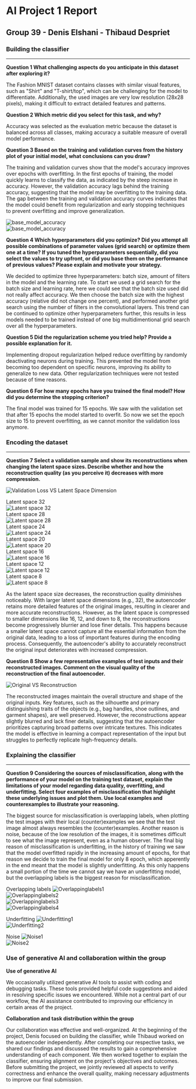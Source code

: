 # AI Project 1 Report
## Group 39 - Denis Elshani - Thibaud Despriet

### Building the classifier
---

**Question 1 What challenging aspects do you anticipate in this dataset after exploring it?**

The Fashion MNIST dataset contains classes with similar visual features, such as "Shirt" and "T-shirt/top", which can be challenging for the model to differentiate. Additionally, the used images are very low resolution (28x28 pixels), making it difficult to extract detailed features and patterns. 

**Question 2 Which metric did you select for this task, and why?**

Accuracy was selected as the evaluation metric because the dataset is balanced across all classes, making accuracy a suitable measure of overall model performance.

**Question 3 Based on the training and validation curves from the history plot of your initial model,
what conclusions can you draw?**

The training and validation curves show that the model's accuracy improves over epochs with overfitting. In the first epochs of training, the model quickly learns to classify the data, as indicated by the steep increase in accuracy. However, the validation accuracy lags behind the training accuracy, suggesting that the model may be overfitting to the training data. The gap between the training and validation accuracy curves indicates that the model could benefit from regularization and early stopping techniques to prevent overfitting and improve generalization.
<br>

![base_model_accuracy](img/classification_base_model_accuracy.png)<br>
![base_model_accuracy](img/classification_base_model_loss.png)<br>

**Question 4 Which hyperparameters did you optimize? Did you attempt all possible combinations
of parameter values (grid search) or optimize them one at a time? If you tuned the hyperparameters
sequentially, did you select the values to try upfront, or did you base them on the performance of
previous values? Please explain and motivate your strategy.**

We decided to optimize three hyperparameters: batch size, amount of filters in the model and the learning rate. To start we used a grid search for the batch size and learning rate, here we could see that the batch size used did not really affect accuracy. We then choose the batch size with the highest accuracy (relative did not change one percent), and performed another grid search using the number of filters in the convolutional layers. This trend can be continued to optimize other hyperparameters further, this results in less models needed to be trained instead of one big multidimentional grid search over all the hyperparameters.

**Question 5 Did the regularization scheme you tried help? Provide a possible explanation for it.**

Implementing dropout regularization helped reduce overfitting by randomly deactivating neurons during training. This prevented the model from becoming too dependent on specific neurons, improving its ability to generalize to new data.
Other regularization techniques were not tested because of time reasons.

**Question 6 For how many epochs have you trained the final model? How did you determine the
stopping criterion?**

The final model was trained for 15 epochs. We saw with the validation set that after 15 epochs the model started to overfit. So now we set the epoch size to 15 to prevent overfitting, as we cannot monitor the validation loss anymore.

### Encoding the dataset
---

**Question 7 Select a validation sample and show its reconstructions when changing the latent space
sizes. Describe whether and how the reconstruction quality (as you perceive it) decreases with more
compression.**

![Validation Loss VS Latent Space Dimension](img/latent_space.png)

Latent space 32<br>
![Latent space 32](img/latent_space_32.png)<br>
Latent space 28<br>
![Latent space 28](img/latent_space_28.png)<br>
Latent space 24<br>
![Latent space 24](img/latent_space_24.png)<br>
Latent space 20<br>
![Latent space 20](img/latent_space_20.png)<br>
Latent space 16<br>
![Latent space 16](img/latent_space_16.png)<br>
Latent space 12<br>
![Latent space 12](img/latent_space_12.png)<br>
Latent space 8<br>
![Latent space 8](img/latent_space_8.png)

As the latent space size decreases, the reconstruction quality diminishes noticeably. With larger latent space dimensions (e.g., 32), the autoencoder retains more detailed features of the original images, resulting in clearer and more accurate reconstructions. However, as the latent space is compressed to smaller dimensions like 16, 12, and down to 8, the reconstructions become progressively blurrier and lose finer details. This happens because a smaller latent space cannot capture all the essential information from the original data, leading to a loss of important features during the encoding process. Consequently, the autoencoder's ability to accurately reconstruct the original input deteriorates with increased compression.

**Question 8 Show a few representative examples of test inputs and their reconstructed images.
Comment on the visual quality of the reconstruction of the final autoencoder.**

![Original VS Reconstruction](img/reconstruction.png)

The reconstructed images maintain the overall structure and shape of the original inputs. Key features, such as the silhouette and primary distinguishing traits of the objects (e.g., bag handles, shoe outlines, and garment shapes), are well preserved. However, the reconstructions appear slightly blurred and lack finer details, suggesting that the autoencoder prioritizes capturing broad patterns over intricate textures. This indicates the model is effective in learning a compact representation of the input but struggles to perfectly replicate high-frequency details.

### Explaining the classifier
---

**Question 9 Considering the sources of misclassification, along with the performance of your model
on the training test dataset, explain the limitations of your model regarding data quality, overfitting,
and underfitting. Select four examples of misclassification that highlight these underlying issues and
plot them. Use local examples and counterexamples to illustrate your reasoning.**

The biggest source for misclassification is overlapping labels, when plotting the test images with their local (counter)examples we see that the test image almost always resembles the (counter)examples. Another reason is noise, because of the low resolution of the images, it is sometimes difficult to see what the image represent, even as a human observer. The final big reason of misclassification is underfitting, in the history of training we saw that the model overfitted rapidly in the increasing amount of epochs, for that reason we decide to train the final model for only 8 epoch, which apperently in the end meant that the model is slightly underfitting. As this only happens a small portion of the time we cannot say we have an underfitting model, but the overlapping labels is the biggest reason for misclassification. 

Overlapping labels
![Overlappinglabels1](img/Overlappinglabels1.png)<br>
![Overlappinglabels2](img/Overlappinglabels2.png)<br>
![Overlappinglabels3](img/Overlappinglabels3.png)<br>
![Overlappinglabels4](img/Overlappinglabels4.png)<br>

Underfitting
![Underfitting1](img/Underfitting1.png)<br>
![Underfitting2](img/Underfitting2.png)<br>

Noise
![Noise1](img/Noise1.png)<br>
![Noise2](img/Noise2.png)<br>

### Use of generative AI and collaboration within the group

**Use of generative AI**

We occasionally utilized generative AI tools to assist with coding and debugging tasks. These tools provided helpful code suggestions and aided in resolving specific issues we encountered. While not a central part of our workflow, the AI assistance contributed to improving our efficiency in certain areas of the project.

**Collaboration and task distribution within the group**

Our collaboration was effective and well-organized. At the beginning of the project, Denis focused on building the classifier, while Thibaud worked on the autoencoder independently. After completing our respective tasks, we shared our findings and discussed the results to gain a comprehensive understanding of each component. We then worked together to explain the classifier, ensuring alignment on the project's objectives and outcomes. Before submitting the project, we jointly reviewed all aspects to verify correctness and enhance the overall quality, making necessary adjustments to improve our final submission.